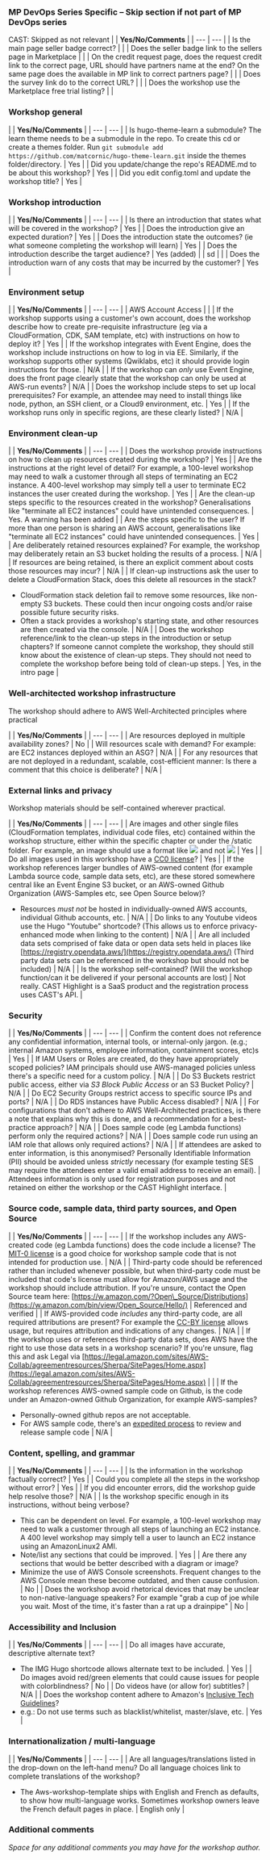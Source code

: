 ### MP DevOps Series Specific – Skip section if not part of MP DevOps series

CAST: Skipped as not relevant
|
 | **Yes/No/Comments** |
| --- | --- |
| Is the main page seller badge correct? |
 |
| Does the seller badge link to the sellers page in Marketplace |
 |
| On the credit request page, does the request credit link to the correct page, URL should have partners name at the end? On the same page does the available in MP link to correct partners page? |
 |
| Does the survey link do to the correct URL? |
 |
| Does the workshop use the Marketplace free trial listing? |
 |

###

### Workshop general

|
 | **Yes/No/Comments** |
| --- | --- |
| Is hugo-theme-learn a submodule? The learn theme needs to be a submodule in the repo. To create this cd or create a themes folder. Run ```git submodule add https://github.com/matcornic/hugo-theme-learn.git``` inside the themes folder/directory. | Yes
 |
| Did you update/change the repo&#39;s README.md to be about this workshop? | Yes
 |
| Did you edit config.toml and update the workshop title? | Yes
 |

###

###

### Workshop introduction

|
 | **Yes/No/Comments** |
| --- | --- |
| Is there an introduction that states what will be covered in the workshop? | Yes
 |
| Does the introduction give an expected duration? | Yes
 |
| Does the introduction state the outcomes? (ie what someone completing the workshop will learn) | Yes
 |
| Does the introduction describe the target audience? | Yes (added)
 |
| sd |
 |
| Does the introduction warn of any costs that may be incurred by the customer? | Yes
 |

### Environment setup

|
 | **Yes/No/Comments** |
| --- | --- |
| AWS Account Access |
 |
| If the workshop supports using a customer&#39;s own account, does the workshop describe how to create pre-requisite infrastructure (eg via a CloudFormation, CDK, SAM template, etc) with instructions on how to deploy it? | Yes
 |
| If the workshop integrates with Event Engine, does the workshop include instructions on how to log in via EE. Similarly, if the workshop supports other systems (Qwiklabs, etc) it should provide login instructions for those. | N/A
 |
| If the workshop can _only_ use Event Engine, does the front page clearly state that the workshop can only be used at AWS-run events? | N/A
 |
| Does the workshop include steps to set up local prerequisites? For example, an attendee may need to install things like node, python, an SSH client, or a Cloud9 environment, etc. |  Yes
 |
| If the workshop runs only in specific regions, are these clearly listed? | N/A
 |

### Environment clean-up

|
 | **Yes/No/Comments** |
| --- | --- |
| Does the workshop provide instructions on how to clean up resources created during the workshop? | Yes
 |
| Are the instructions at the right level of detail? For example, a 100-level workshop may need to walk a customer through all steps of terminating an EC2 instance. A 400-level workshop may simply tell a user to terminate EC2 instances the user created during the workshop. | Yes
 |
| Are the clean-up steps specific to the resources created in the workshop? Generalisations like &quot;terminate all EC2 instances&quot; could have unintended consequences. | Yes. A warning has been added
 |
| Are the steps specific to the user? If more than one person is sharing an AWS account, generalisations like &quot;terminate all EC2 instances&quot; could have unintended consequences. | Yes
 |
| Are deliberately retained resources explained? For example, the workshop may deliberately retain an S3 bucket holding the results of a process. | N/A
 |
| If resources are being retained, is there an explicit comment about costs those resources may incur? | N/A
 |
| If clean-up instructions ask the user to delete a CloudFormation Stack, does this delete all resources in the stack?
- CloudFormation stack deletion fail to remove some resources, like non-empty S3 buckets. These could then incur ongoing costs and/or raise possible future security risks.
- Often a stack provides a workshop&#39;s starting state, and other resources are then created via the console.
 | N/A
 |
| Does the workshop reference/link to the clean-up steps in the introduction or setup chapters? If someone cannot complete the workshop, they should still know about the existence of clean-up steps. They should not need to complete the workshop before being told of clean-up steps. | Yes, in the intro page
 |

### Well-architected workshop infrastructure

The workshop should adhere to AWS Well-Architected principles where practical

|
 | **Yes/No/Comments** |
| --- | --- |
| Are resources deployed in multiple availability zones? | No
 |
| Will resources scale with demand? For example: are EC2 instances deployed within an ASG? | N/A
 |
| For any resources that are not deployed in a redundant, scalable, cost-efficient manner: Is there a comment that this choice is deliberate? | N/A
 |

### External links and privacy

Workshop materials should be self-contained wherever practical.

|
 | **Yes/No/Comments** |
| --- | --- |
| Are images and other single files (CloudFormation templates, individual code files, etc) contained within the workshop structure, either within the specific chapter or under the /static folder. For example, an image should use a format like ![](../static/image.png) and not ![]([https://googleimagesearch.com/?term=penguin](https://googleimagesearch.com/?term=penguin)) | Yes
 |
| Do all images used in this workshop have a [CC0 license](https://creativecommons.org/share-your-work/public-domain/cc0/)? | Yes
 |
| If the workshop references larger bundles of AWS-owned content (for example Lambda source code, sample data sets, etc), are these stored somewhere central like an Event Engine S3 bucket, or an AWS-owned Github Organization (AWS-Samples etc, see Open Source below)?
- Resources _must not_ be hosted in individually-owned AWS accounts, individual Github accounts, etc.
 | N/A
 |
| Do links to any Youtube videos use the Hugo &quot;Youtube&quot; shortcode? (This allows us to enforce privacy-enhanced mode when linking to the content) | N/A
 |
| Are all included data sets comprised of fake data or open data sets held in places like [https://registry.opendata.aws/](https://registry.opendata.aws/) (Third party data sets can be referenced in the workshop but should not be included)
 | N/A
 |
| Is the workshop self-contained? (Will the workshop function/can it be delivered if your personal accounts are lost) | Not really. CAST Highlight is a SaaS product and the registration process uses CAST's API.
 |

### Security

|
 | **Yes/No/Comments** |
| --- | --- |
| Confirm the content does not reference any confidential information, internal tools, or internal-only jargon. (e.g.; internal Amazon systems, employee information, containment scores, etc)s | Yes
 |
| If IAM Users or Roles are created, do they have appropriately scoped policies? IAM principals should use AWS-managed policies unless there&#39;s a specific need for a custom policy. | N/A
 |
| Do S3 Buckets restrict public access, either via _S3 Block Public Access_ or an S3 Bucket Policy? | N/A
 |
| Do EC2 Security Groups restrict access to specific source IPs and ports? | N/A
 |
| Do RDS instances have Public Access disabled? | N/A
 |
| For configurations that don&#39;t adhere to AWS Well-Architected practices, is there a note that explains why this is done, and a recommendation for a best-practice approach? | N/A
 |
| Does sample code (eg Lambda functions) perform only the required actions? | N/A
 |
| Does sample code run using an IAM role that allows only required actions? | N/A
 |
| If attendees are asked to enter information, is this anonymised? Personally Identifiable Information (PII) should be avoided unless _strictly_ necessary (for example testing SES may require the attendees enter a valid email address to receive an email). | Attendees information is only used for registration purposes and not retained on either the workshop or the CAST Highlight interface.
 |

### Source code, sample data, third party sources, and Open Source

|
 | **Yes/No/Comments** |
| --- | --- |
| If the workshop includes any AWS-created code (eg Lambda functions) does the code include a license? The [MIT-0 license](https://github.com/aws/mit-0) is a good choice for workshop sample code that is not intended for production use. | N/A
 |
| Third-party code should be referenced rather than included whenever possible, but when third-party code must be included that code&#39;s license must allow for Amazon/AWS usage and the workshop should include attribution. If you&#39;re unsure, contact the Open Source team here: [https://w.amazon.com/?Open\_Source/Distributions](https://w.amazon.com/bin/view/Open_Source/Hello/)
 | Referenced and verified
 |
| If AWS-provided code _includes_ any third-party code, are all required attributions are present? For example the [CC-BY license](https://creativecommons.org/licenses/by/4.0/) allows usage, but requires attribution and indications of any changes. | N/A
 |
| If the workshop uses or references third-party data sets, does AWS have the right to use those data sets in a workshop scenario? If you&#39;re unsure, flag this and ask Legal via [https://legal.amazon.com/sites/AWS-Collab/agreementresources/Sherpa/SitePages/Home.aspx](https://legal.amazon.com/sites/AWS-Collab/agreementresources/Sherpa/SitePages/Home.aspx) |
 |
| If the workshop references AWS-owned sample code on Github, is the code under an Amazon-owned Github Organization, for example AWS-samples?
- Personally-owned github repos are not acceptable.
- For AWS sample code, there&#39;s an [expedited process](https://w.amazon.com/?Open_Source/Open_Sourcing#publish-sample-code) to review and release sample code
 | N/A
 |

### Content, spelling, and grammar

|
 | **Yes/No/Comments** |
| --- | --- |
| Is the information in the workshop factually correct? | Yes
 |
| Could you complete all the steps in the workshop without error? | Yes
 |
| If you did encounter errors, did the workshop guide help resolve those? | N/A
 |
| Is the workshop specific enough in its instructions, without being verbose?
- This can be dependent on level. For example, a 100-level workshop may need to walk a customer through all steps of launching an EC2 instance. A 400 level workshop may simply tell a user to launch an EC2 instance using an AmazonLinux2 AMI.
- Note/list any sections that could be improved.
 | Yes
 |
| Are there any sections that would be better described with a diagram or image?
- Minimize the use of AWS Console screenshots. Frequent changes to the AWS Console mean these become outdated, and then cause confusion.
 | No
 |
| Does the workshop avoid rhetorical devices that may be unclear to non-native-language speakers? For example &quot;grab a cup of joe while you wait. Most of the time, it&#39;s faster than a rat up a drainpipe&quot; | No
 |

### Accessibility and Inclusion

|
 | **Yes/No/Comments** |
| --- | --- |
| Do all images have accurate, descriptive alternate text?
- The IMG Hugo shortcode allows alternate text to be included.
 | Yes
 |
| Do images avoid red/green elements that could cause issues for people with colorblindness? | No
 |
| Do videos have (or allow for) subtitles? | N/A
 |
| Does the workshop content adhere to Amazon&#39;s [Inclusive Tech Guidelines](https://w.amazon.com/bin/view/EE/Programs/Inclusive_Tech/Guidelines)?
- e.g.: Do not use terms such as blacklist/whitelist, master/slave, etc.
 | Yes
 |

### Internationalization / multi-language

|
 | **Yes/No/Comments** |
| --- | --- |
| Are all languages/translations listed in the drop-down on the left-hand menu? Do all language choices link to complete translations of the workshop?
- The Aws-workshop-template ships with English and French as defaults, to show how multi-language works. Sometimes workshop owners leave the French default pages in place.
 | English only
 |

### Additional comments

_Space for any additional comments you may have for the workshop author._